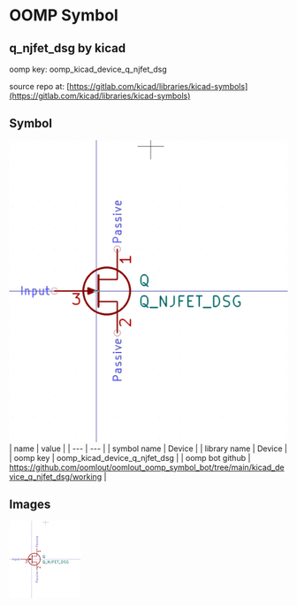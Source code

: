 # OOMP Symbol  
## q_njfet_dsg  by kicad  
  
oomp key: oomp_kicad_device_q_njfet_dsg  
  
source repo at: [https://gitlab.com/kicad/libraries/kicad-symbols](https://gitlab.com/kicad/libraries/kicad-symbols)  
## Symbol  
  
[![working.png](working_600.png)](working.png)  
| name | value | 
| --- | --- | 
| symbol name | Device | 
| library name | Device | 
| oomp key | oomp_kicad_device_q_njfet_dsg | 
| oomp bot github | https://github.com/oomlout/oomlout_oomp_symbol_bot/tree/main/kicad_device_q_njfet_dsg/working | 
## Images  
  
[![working.png](working_140.png)](working.png)  

